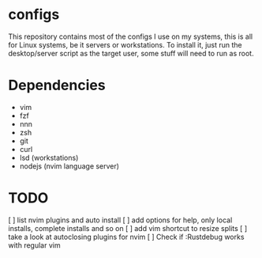 # configs

This repository contains most of the configs I use on my systems, this is all for Linux
systems, be it servers or workstations. To install it, just run the desktop/server script as the
target user, some stuff will need to run as root.

# Dependencies
- vim
- fzf
- nnn
- zsh
- git
- curl
- lsd (workstations)
- nodejs (nvim language server)

# TODO
[ ] list nvim plugins and auto install
[ ] add options for help, only local installs, complete installs and so on
[ ] add vim shortcut to resize splits
[ ] take a look at autoclosing plugins for nvim
[ ] Check if :Rustdebug works with regular vim

